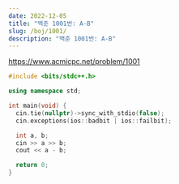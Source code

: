 ```yaml
---
date: 2022-12-05
title: "백준 1001번: A-B"
slug: /boj/1001/
description: "백준 1001번: A-B"
---
```


https://www.acmicpc.net/problem/1001

```cpp
#include <bits/stdc++.h>

using namespace std;

int main(void) {
  cin.tie(nullptr)->sync_with_stdio(false);
  cin.exceptions(ios::badbit | ios::failbit);

  int a, b;
  cin >> a >> b;
  cout << a - b;

  return 0;
}
```
